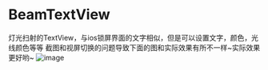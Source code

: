 # BeamTextView
灯光扫射的TextView，与ios锁屏界面的文字相似，但是可以设置文字，颜色，光线颜色等等
截图和视屏切换的问题导致下面的图和实际效果有所不一样~实际效果更好哟~
![image](https://github.com/dayiming/BeamTextView/blob/master/view.gif)
